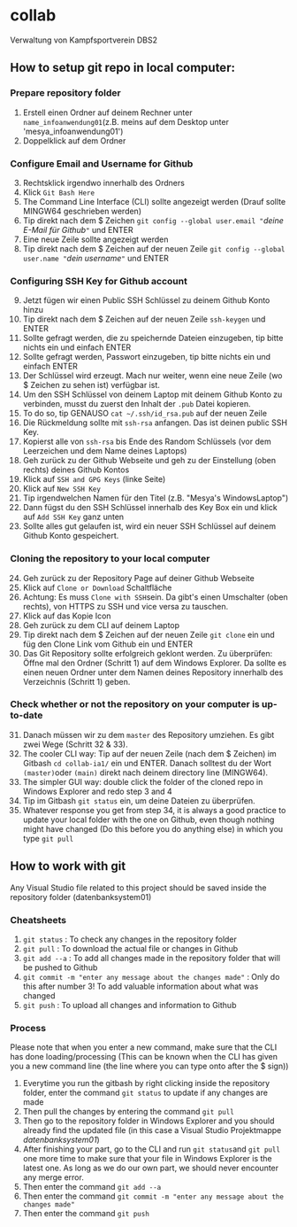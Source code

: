 # collab
Verwaltung von Kampfsportverein DBS2

## How to setup git repo in local computer:
### Prepare repository folder
1) Erstell einen Ordner auf deinem Rechner unter `name_infoanwendung01`(z.B. meins auf dem Desktop unter 'mesya_infoanwendung01')
2) Doppelklick auf dem Ordner
### Configure Email and Username for Github
3) Rechtsklick irgendwo innerhalb des Ordners
4) Klick `Git Bash Here`
5) The Command Line Interface (CLI) sollte angezeigt werden (Drauf sollte MINGW64 geschrieben werden) 
6) Tip direkt nach dem $ Zeichen `git config --global user.email "`*deine E-Mail für Github*`"` und ENTER 
7) Eine neue Zeile sollte angezeigt werden
8) Tip direkt nach dem $ Zeichen auf der neuen Zeile `git config --global user.name "`*dein username*`"` und ENTER 
### Configuring SSH Key for Github account
9) Jetzt fügen wir einen Public SSH Schlüssel zu deinem Github Konto hinzu
10) Tip direkt nach dem $ Zeichen auf der neuen Zeile `ssh-keygen` und ENTER 
11) Sollte gefragt werden, die zu speichernde Dateien einzugeben, tip bitte nichts ein und einfach ENTER
12) Sollte gefragt werden, Passwort einzugeben, tip bitte nichts ein und einfach ENTER
13) Der Schlüssel wird erzeugt. Mach nur weiter, wenn eine neue Zeile (wo $ Zeichen zu sehen ist) verfügbar ist.
14) Um den SSH Schlüssel von deinem Laptop mit deinem Github Konto zu verbinden, musst du zuerst den Inhalt der `.pub` Datei kopieren.
15) To do so, tip GENAUSO `cat ~/.ssh/id_rsa.pub` auf der neuen Zeile
16) Die Rückmeldung sollte mit `ssh-rsa` anfangen. Das ist deinen public SSH Key.
17) Kopierst alle von `ssh-rsa` bis Ende des Random Schlüssels (vor dem Leerzeichen und dem Name deines Laptops)
18) Geh zurück zu der Github Webseite und geh zu der Einstellung (oben rechts) deines Github Kontos
19) Klick auf `SSH and GPG Keys` (linke Seite)
20) Klick auf `New SSH Key`
21) Tip irgendwelchen Namen für den Titel (z.B. "Mesya's WindowsLaptop")
22) Dann fügst du den SSH Schlüssel innerhalb des Key Box ein und klick auf `Add SSH Key` ganz unten
23) Sollte alles gut gelaufen ist, wird ein neuer SSH Schlüssel auf deinem Github Konto gespeichert.
### Cloning the repository to your local computer
24) Geh zurück zu der Repository Page auf deiner Github Webseite
25) Klick auf `Clone or Download` Schaltfläche 
26) Achtung: Es muss `Clone with SSH`sein. Da gibt's einen Umschalter (oben rechts), von HTTPS zu SSH und vice versa zu tauschen.
27) Klick auf das Kopie Icon 
28) Geh zurück zu dem CLI auf deinem Laptop
29) Tip direkt nach dem $ Zeichen auf der neuen Zeile `git clone` ein und füg den Clone Link vom Github ein und ENTER
30) Das Git Repository sollte erfolgreich geklont werden. Zu überprüfen: Öffne mal den Ordner (Schritt 1) auf dem Windows Explorer. Da sollte es einen neuen Ordner unter dem Namen deines Repository innerhalb des Verzeichnis (Schritt 1) geben.
### Check whether or not the repository on your computer is up-to-date
31) Danach müssen wir zu dem `master` des Repository umziehen. Es gibt zwei Wege (Schritt 32 & 33).
32) The cooler CLI way: Tip auf der neuen Zeile (nach dem $ Zeichen) im Gitbash `cd collab-ia1/` ein und ENTER. Danach solltest du der Wort `(master)`oder `(main)` direkt nach deinem directory line (MINGW64).
33) The simpler GUI way: double click the folder of the cloned repo in Windows Explorer and redo step 3 and 4
34) Tip im Gitbash `git status` ein, um deine Dateien zu überprüfen.
35) Whatever response you get from step 34, it is always a good practice to update your local folder with the one on Github, even though nothing might have changed (Do this before you do anything else) in which you type `git pull` 

## How to work with git
Any Visual Studio file related to this project should be saved inside the repository folder (datenbanksystem01)
### Cheatsheets
1) `git status` : To check any changes in the repository folder
2) `git pull` : To download the actual file or changes in Github
3) `git add --a` : To add all changes made in the repository folder that will be pushed to Github
4) `git commit -m "enter any message about the changes made"` : Only do this after number 3! To add valuable information about what was changed
5) `git push` : To upload all changes and information to Github

### Process
Please note that when you enter a new command, make sure that the CLI has done loading/processing (This can be known when the CLI has given you a new command line (the line where you can type onto after the $ sign))

1) Everytime you run the gitbash by right clicking inside the repository folder, enter the command `git status` to update if any changes are made
2) Then pull the changes by entering the command `git pull`
3) Then go to the repository folder in Windows Explorer and you should already find the updated file (in this case a Visual Studio Projektmappe *datenbanksystem01*)
4) After finishing your part, go to the CLI and run `git status`and `git pull` one more time to make sure that your file in Windows Explorer is the latest one. As long as we do our own part, we should never encounter any merge error.
5) Then enter the command `git add --a`
6) Then enter the command `git commit -m "enter any message about the changes made"`
7) Then enter the command `git push`
